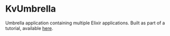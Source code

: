 # KvUmbrella

Umbrella application containing multiple Elixir applications. Built as part of a tutorial, available [here](http://elixir-lang.org/getting-started/mix-otp/introduction-to-mix.html).
